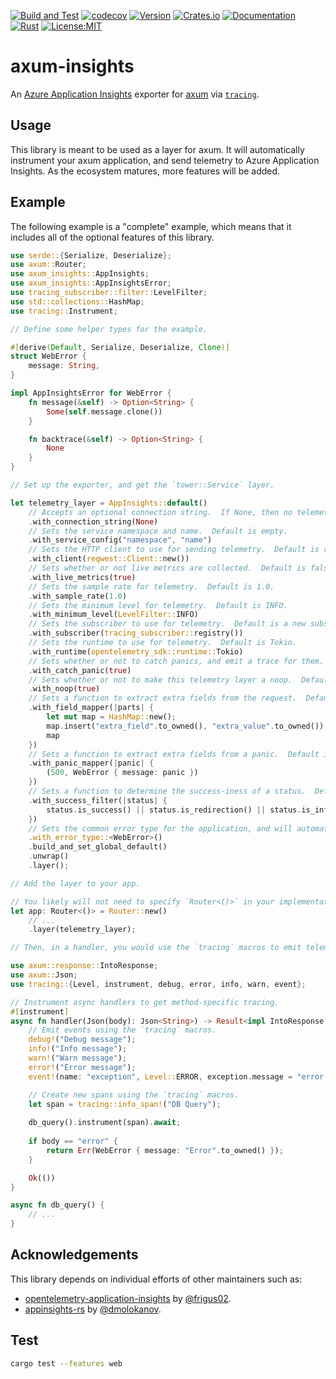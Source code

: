 [![Build and Test](https://github.com/twitchax/axum-insights/actions/workflows/build.yml/badge.svg)](https://github.com/twitchax/axum-insights/actions/workflows/build.yml)
[![codecov](https://codecov.io/gh/twitchax/axum-insights/branch/main/graph/badge.svg?token=35MZN0YFZF)](https://codecov.io/gh/twitchax/axum-insights)
[![Version](https://img.shields.io/crates/v/axum-insights.svg)](https://crates.io/crates/axum-insights)
[![Crates.io](https://img.shields.io/crates/d/axum-insights?label=crate)](https://crates.io/crates/axum-insights)
[![Documentation](https://docs.rs/axum-insights/badge.svg)](https://docs.rs/axum-insights)
[![Rust](https://img.shields.io/badge/rust-stable-blue.svg?maxAge=3600)](https://github.com/twitchax/axum-insights)
[![License:MIT](https://img.shields.io/badge/License-MIT-yellow.svg)](https://opensource.org/licenses/MIT)

# axum-insights

An [Azure Application Insights](https://docs.microsoft.com/en-us/azure/azure-monitor/app/app-insights-overview) 
exporter for [axum](https://github.com/tokio-rs/axum) via [`tracing`](https://github.com/tokio-rs/tracing).

## Usage

This library is meant to be used as a layer for axum.  It will automatically instrument your axum application, and send telemetry to Azure Application Insights.
As the ecosystem matures, more features will be added.

## Example

The following example is a "complete" example, which means that it includes all of the optional features of this library.

```rust
use serde::{Serialize, Deserialize};
use axum::Router;
use axum_insights::AppInsights;
use axum_insights::AppInsightsError;
use tracing_subscriber::filter::LevelFilter;
use std::collections::HashMap;
use tracing::Instrument;

// Define some helper types for the example.

#[derive(Default, Serialize, Deserialize, Clone)]
struct WebError {
    message: String,
}

impl AppInsightsError for WebError {
    fn message(&self) -> Option<String> {
        Some(self.message.clone())
    }

    fn backtrace(&self) -> Option<String> {
        None
    }
}

// Set up the exporter, and get the `tower::Service` layer.

let telemetry_layer = AppInsights::default()
    // Accepts an optional connection string.  If None, then no telemetry is sent.
    .with_connection_string(None)
    // Sets the service namespace and name.  Default is empty.
    .with_service_config("namespace", "name")
    // Sets the HTTP client to use for sending telemetry.  Default is reqwest async client.
    .with_client(reqwest::Client::new())
    // Sets whether or not live metrics are collected.  Default is false.
    .with_live_metrics(true)
    // Sets the sample rate for telemetry.  Default is 1.0.
    .with_sample_rate(1.0)
    // Sets the minimum level for telemetry.  Default is INFO.
    .with_minimum_level(LevelFilter::INFO)
    // Sets the subscriber to use for telemetry.  Default is a new subscriber.
    .with_subscriber(tracing_subscriber::registry())
    // Sets the runtime to use for telemetry.  Default is Tokio.
    .with_runtime(opentelemetry_sdk::runtime::Tokio)
    // Sets whether or not to catch panics, and emit a trace for them.  Default is false.
    .with_catch_panic(true)
    // Sets whether or not to make this telemetry layer a noop.  Default is false.
    .with_noop(true)
    // Sets a function to extract extra fields from the request.  Default is no extra fields.
    .with_field_mapper(|parts| {
        let mut map = HashMap::new();
        map.insert("extra_field".to_owned(), "extra_value".to_owned());
        map
    })
    // Sets a function to extract extra fields from a panic.  Default is a default error.
    .with_panic_mapper(|panic| {
        (500, WebError { message: panic })
    })
    // Sets a function to determine the success-iness of a status.  Default is (100 - 399 => true).
    .with_success_filter(|status| {
        status.is_success() || status.is_redirection() || status.is_informational() || status == http::StatusCode::NOT_FOUND
    })
    // Sets the common error type for the application, and will automatically extract information from handlers that return that error.
    .with_error_type::<WebError>()
    .build_and_set_global_default()
    .unwrap()
    .layer();

// Add the layer to your app.

// You likely will not need to specify `Router<()>` in your implementation.  This is just for the example.
let app: Router<()> = Router::new()
    // ...
    .layer(telemetry_layer);

// Then, in a handler, you would use the `tracing` macros to emit telemetry.

use axum::response::IntoResponse;
use axum::Json;
use tracing::{Level, instrument, debug, error, info, warn, event};

// Instrument async handlers to get method-specific tracing.
#[instrument]
async fn handler(Json(body): Json<String>) -> Result<impl IntoResponse, WebError> {
    // Emit events using the `tracing` macros.
    debug!("Debug message");
    info!("Info message");
    warn!("Warn message");
    error!("Error message");
    event!(name: "exception", Level::ERROR, exception.message = "error message");

    // Create new spans using the `tracing` macros.
    let span = tracing::info_span!("DB Query");
    
    db_query().instrument(span).await;
    
    if body == "error" {
        return Err(WebError { message: "Error".to_owned() });
    }

    Ok(())
}

async fn db_query() {
    // ...
}
```

## Acknowledgements

This library depends on individual efforts of other maintainers such as:
* [opentelemetry-application-insights](https://github.com/frigus02/opentelemetry-application-insights) by [@frigus02](https://github.com/frigus02).
* [appinsights-rs](https://github.com/dmolokanov/appinsights-rs) by [@dmolokanov](https://github.com/dmolokanov).

## Test

```bash
cargo test --features web
```